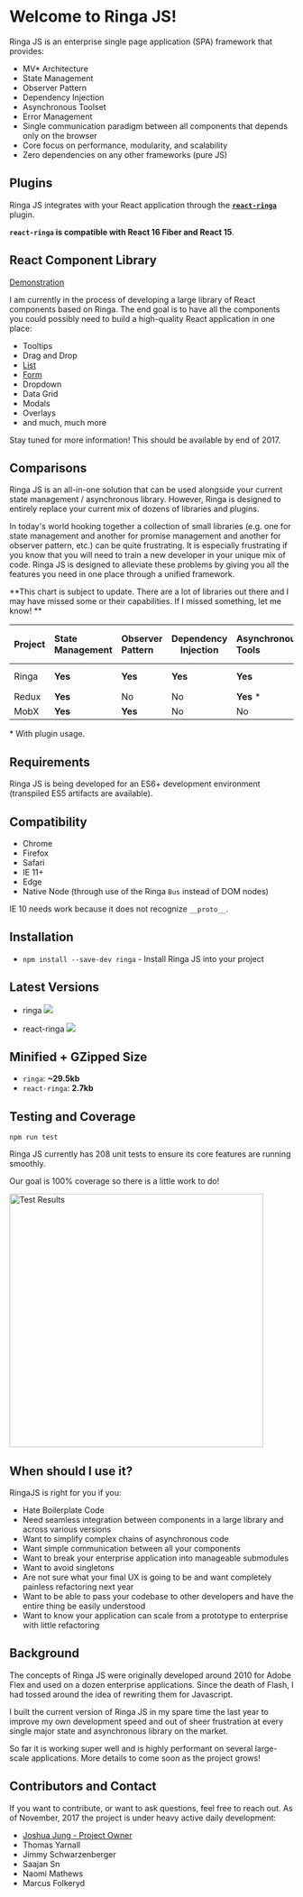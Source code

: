 # Welcome to Ringa JS!

Ringa JS is an enterprise single page application (SPA) framework that provides:

* MV\* Architecture
* State Management
* Observer Pattern
* Dependency Injection
* Asynchronous Toolset
* Error Management
* Single communication paradigm between all components that depends only on the browser
* Core focus on performance, modularity, and scalability
* Zero dependencies on any other frameworks (pure JS)

## Plugins

Ringa JS integrates with your React application through the **[`react-ringa`](docs/reactRinga.md)** plugin.

**`react-ringa` is compatible with React 16 Fiber and React 15**.

## React Component Library

[Demonstration](http://react.ringajs.com/)

I am currently in the process of developing a large library of React components based on Ringa. The end goal is to have all the components you could possibly need to build a high-quality React application in one place:

* Tooltips
* Drag and Drop
* [List](http://react.ringajs.com/list)
* [Form](http://react.ringajs.com/form)
* Dropdown
* Data Grid
* Modals
* Overlays
* and much, much more

Stay tuned for more information! This should be available by end of 2017.

## Comparisons

Ringa JS is an all-in-one solution that can be used alongside your current state management / asynchronous library. However, Ringa is designed to entirely replace your current mix of dozens of libraries and plugins.

In today's world hooking together a collection of small libraries (e.g. one for state management and another for promise management and another for observer pattern, etc.) can be quite frustrating. It is especially frustrating if you know that you will need to train a new developer in your unique mix of code. Ringa JS is designed to alleviate these problems
by giving you all the features you need in one place through a unified framework.

**This chart is subject to update. There are a lot of libraries out there and I may have missed some or their capabilities. If I missed something, let me know! **

Project | State Management | Observer Pattern | Dependency Injection | Asynchronous Tools | Error Handling | Handles DOM Events | Unit Test Ready
:------ |:---------------- |:---------------- | -------------------- |:------------------ |:-------------- |:------------------ | ---------------
Ringa   | **Yes**          | **Yes**          | **Yes**              | **Yes**            | **Yes**        | **Yes**            | Coming Soon
Redux   | **Yes**          | No               | No                   | **Yes** *          | No             | No                 | **Yes**
MobX    | **Yes**          | **Yes**          | No                   | No                 | No             | No                 | **Yes**

\* With plugin usage.

## Requirements

Ringa JS is being developed for an ES6+ development environment (transpiled ES5 artifacts are available).

## Compatibility

* Chrome
* Firefox
* Safari
* IE 11+
* Edge
* Native Node (through use of the Ringa `Bus` instead of DOM nodes)

IE 10 needs work because it does not recognize `__proto__`.

## Installation

* `npm install --save-dev ringa` - Install Ringa JS into your project

## Latest Versions

* ringa [<img src="https://img.shields.io/npm/v/ringa.svg"/>](http://www.github.com/joshjung/ringa)

* react-ringa [<img src="https://img.shields.io/npm/v/react-ringa.svg"/>](http://www.github.com/joshjung/react-ringa)

## Minified + GZipped Size

* `ringa`: **~29.5kb**
* `react-ringa`: **2.7kb**

## Testing and Coverage

`npm run test`

Ringa JS currently has 208 unit tests to ensure its core features are running smoothly.

Our goal is 100% coverage so there is a little work to do!

<img src="https://i.imgur.com/G564KCy.png" alt="Test Results" style="width: 450px;"/>

## When should I use it?

RingaJS is right for you if you:

* Hate Boilerplate Code
* Need seamless integration between components in a large library and across various versions
* Want to simplify complex chains of asynchronous code
* Want simple communication between all your components
* Want to break your enterprise application into manageable submodules
* Want to avoid singletons
* Are not sure what your final UX is going to be and want completely painless refactoring next year
* Want to be able to pass your codebase to other developers and have the entire thing be easily understood
* Want to know your application can scale from a prototype to enterprise with little refactoring

## Background

The concepts of Ringa JS were originally developed around 2010 for Adobe Flex and used on a dozen enterprise applications. Since the death of Flash, I had tossed around the idea of rewriting them for Javascript.

I built the current version of Ringa JS in my spare time the last year to improve my own development speed and out of sheer frustration at every single major state and asynchronous library on the market.

So far it is working super well and is highly performant on several large-scale applications. More details to come soon as the project grows!

## Contributors and Contact

If you want to contribute, or want to ask questions, feel free to reach out. As of November, 2017 the project is under heavy active daily development:

* [Joshua Jung - Project Owner](mailto://joshua.p.jung@gmail.com)
* Thomas Yarnall
* Jimmy Schwarzenberger
* Saajan Sn
* Naomi Mathews
* Marcus Folkeryd
